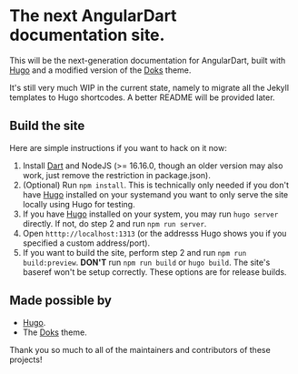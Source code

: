 # The next AngularDart documentation site.

This will be the next-generation documentation for AngularDart, built with
[Hugo] and a modified version of the [Doks] theme.

It's still very much WIP in the current state, namely to migrate all the Jekyll
templates to Hugo shortcodes. A better README will be provided later.

## Build the site

Here are simple instructions if you want to hack on it now:

1. Install [Dart](https://dart.dev/get-dart) and NodeJS (>= 16.16.0, though an
  older version may also work, just remove the restriction in package.json).
2. (Optional) Run `npm install`. This is technically only needed if you don't
  have [Hugo] installed on your systemand you want to only serve the site
  locally using Hugo
  for testing.
3. If you have [Hugo] installed on your system, you may run `hugo server`
  directly. If not, do step 2 and run `npm run server`.
4. Open `htttp://localhost:1313` (or the addresss Hugo shows you if you
  specified a
  custom address/port).
5. If you want to build the site, perform step 2 and run
  `npm run build:preview`. **DON'T** run
  `npm run build` or `hugo build`. The site's baseref won't be setup correctly.
  These options are for release builds.

## Made possible by

- [Hugo].
- The [Doks] theme.

Thank you so much to all of the maintainers and contributors of these projects!

[Hugo]: https://gohugo.io
[Doks]: https://getdoks.org